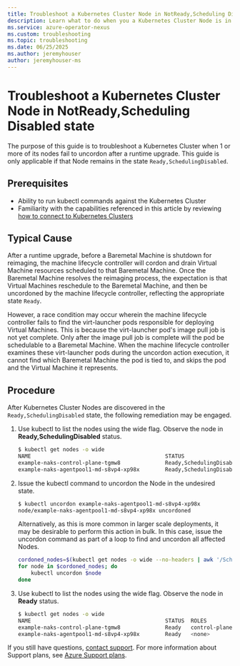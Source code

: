 ```yaml
---
title: Troubleshoot a Kubernetes Cluster Node in NotReady,Scheduling Disabled after Runtime Upgrade
description: Learn what to do when you a Kubernetes Cluster Node is in the state NotReady,Scheduling Disabled after a runtime upgrade.
ms.service: azure-operator-nexus
ms.custom: troubleshooting
ms.topic: troubleshooting
ms.date: 06/25/2025
ms.author: jeremyhouser
author: jeremyhouser-ms
---
```

# Troubleshoot a Kubernetes Cluster Node in NotReady,Scheduling Disabled state

The purpose of this guide is to troubleshoot a Kubernetes Cluster when 1 or more of its nodes fail to uncordon after a runtime upgrade. This guide is only applicable if that Node remains in the state `Ready,SchedulingDisabled`.

## Prerequisites

- Ability to run kubectl commands against the Kubernetes Cluster
- Familiarity with the capabilities referenced in this article by reviewing [how to connect to Kubernetes Clusters](howto-kubernetes-cluster-connect.md)

## Typical Cause

After a runtime upgrade, before a Baremetal Machine is shutdown for reimaging, the machine lifecycle controller will cordon and drain Virtual Machine resources scheduled to that Baremetal Machine. Once the Baremetal Machine resolves the reimaging process, the expectation is that Virtual Machines reschedule to the Baremetal Machine, and then be uncordoned by the machine lifecycle controller, reflecting the appropriate state `Ready`.

However, a race condition may occur wherein the machine lifecycle controller fails to find the virt-launcher pods responsible for deploying Virtual Machines. This is because the virt-launcher pod's image pull job is not yet complete. Only after the image pull job is complete will the pod be schedulable to a Baremetal Machine. When the machine lifecycle controller examines these virt-launcher pods during the uncordon action execution, it cannot find which Baremetal Machine the pod is tied to, and skips the pod and the Virtual Machine it represents.

## Procedure

After Kubernetes Cluster Nodes are discovered in the `Ready,SchedulingDisabled` state, the following remediation may be engaged.

1. Use kubectl to list the nodes using the wide flag. Observe the node in **Ready,SchedulingDisabled** status.
    ~~~bash
    $ kubectl get nodes -o wide
    NAME                                          STATUS                      ROLES           AGE    VERSION    INTERNAL-IP   EXTERNAL-IP   OS-IMAGE                    KERNEL-VERSION    CONTAINER-RUNTIME
    example-naks-control-plane-tgmw8              Ready,SchedulingDisabled    control-plane   2d6h   v1.30.12   10.4.32.10    <none>        Microsoft Azure Linux 3.0   6.6.85.1-2.azl3   containerd://2.0.0
    example-naks-agentpool1-md-s8vp4-xp98x        Ready,SchedulingDisabled    <none>          2d6h   v1.30.12   10.4.32.11    <none>        Microsoft Azure Linux 3.0   6.6.85.1-2.azl3   containerd://2.0.0
    ~~~

1. Issue the kubectl command to uncordon the Node in the undesired state.

    ~~~bash
    $ kubectl uncordon example-naks-agentpool1-md-s8vp4-xp98x
    node/example-naks-agentpool1-md-s8vp4-xp98x uncordoned
    ~~~

    Alternatively, as this is more common in larger scale deployments, it may be desirable to perform this action in bulk. In this case, issue the uncordon command as part of a loop to find and uncordon all affected Nodes.

    ~~~bash
    cordoned_nodes=$(kubectl get nodes -o wide --no-headers | awk '/SchedulingDisabled/ {print $1}')
    for node in $cordoned_nodes; do
        kubectl uncordon $node
    done
    ~~~


1. Use kubectl to list the nodes using the wide flag. Observe the node in **Ready** status.
    ~~~bash
    $ kubectl get nodes -o wide
    NAME                                          STATUS  ROLES           AGE    VERSION    INTERNAL-IP   EXTERNAL-IP   OS-IMAGE                    KERNEL-VERSION    CONTAINER-RUNTIME
    example-naks-control-plane-tgmw8              Ready   control-plane   2d6h   v1.30.12   10.4.32.10    <none>        Microsoft Azure Linux 3.0   6.6.85.1-2.azl3   containerd://2.0.0
    example-naks-agentpool1-md-s8vp4-xp98x        Ready   <none>          2d6h   v1.30.12   10.4.32.11    <none>        Microsoft Azure Linux 3.0   6.6.85.1-2.azl3   containerd://2.0.0
    ~~~

If you still have questions, [contact support](https://portal.azure.com/?#blade/Microsoft_Azure_Support/HelpAndSupportBlade).
For more information about Support plans, see [Azure Support plans](https://azure.microsoft.com/support/plans/response/).